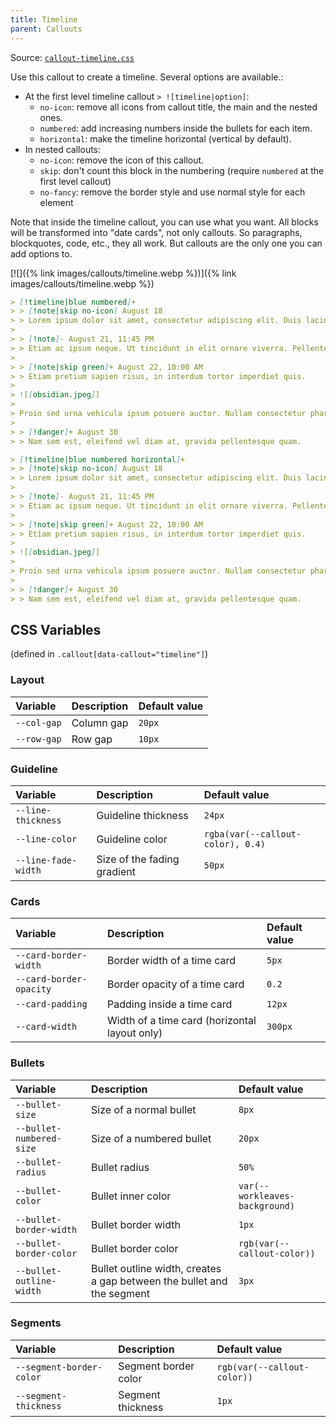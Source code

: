 ```yaml
---
title: Timeline
parent: Callouts
---
```


Source: [`callout-timeline.css`](https://github.com/ElsaTam/obsidian-fancy-a-story/blob/main/snippets/editor/callouts/callout-timeline.css)

Use this callout to create a timeline. Several options are available.:
- At the first level timeline callout `> ![timeline|option]`:
  - `no-icon`: remove all icons from callout title, the main and the nested ones.
  - `numbered`: add increasing numbers inside the bullets for each item.
  - `horizontal`: make the timeline horizontal (vertical by default).
- In nested callouts:
  - `no-icon`: remove the icon of this callout.
  - `skip`: don't count this block in the numbering (require `numbered` at the first level callout)
  - `no-fancy`: remove the border style and use normal style for each element

Note that inside the timeline callout, you can use what you want. All blocks will be transformed into "date cards", not only callouts. So paragraphs, blockquotes, code, etc., they all work. But callouts are the only one you can add options to.

[![]({% link images/callouts/timeline.webp %})]({% link images/callouts/timeline.webp %})

```markdown
> [!timeline|blue numbered]+
> > [!note|skip no-icon] August 18
> > Lorem ipsum dolor sit amet, consectetur adipiscing elit. Duis lacinia posuere fermentum
> 
> > [!note]- August 21, 11:45 PM
> > Etiam ac ipsum neque. Ut tincidunt in elit ornare viverra. Pellentesque auctor mi lectus.
> 
> > [!note|skip green]+ August 22, 10:00 AM
> > Etiam pretium sapien risus, in interdum tortor imperdiet quis.
> 
> ![[obsidian.jpeg]]
> 
> Proin sed urna vehicula ipsum posuere auctor. Nullam consectetur pharetra justo, eget sollicitudin mauris finibus et.
> 
> > [!danger]+ August 30
> > Nam sem est, eleifend vel diam at, gravida pellentesque quam.

> [!timeline|blue numbered horizontal]+
> > [!note|skip no-icon] August 18
> > Lorem ipsum dolor sit amet, consectetur adipiscing elit. Duis lacinia posuere fermentum
> 
> > [!note]- August 21, 11:45 PM
> > Etiam ac ipsum neque. Ut tincidunt in elit ornare viverra. Pellentesque auctor mi lectus.
> 
> > [!note|skip green]+ August 22, 10:00 AM
> > Etiam pretium sapien risus, in interdum tortor imperdiet quis.
> 
> ![[obsidian.jpeg]]
> 
> Proin sed urna vehicula ipsum posuere auctor. Nullam consectetur pharetra justo, eget sollicitudin mauris finibus et.
> 
> > [!danger]+ August 30
> > Nam sem est, eleifend vel diam at, gravida pellentesque quam.
```

## CSS Variables

(defined in `.callout[data-callout="timeline"]`)

### Layout

| Variable | Description | Default value |
|:---------|:------------|:--------------|
| `--col-gap` | Column gap | `20px` |
| `--row-gap` | Row gap | `10px` |

### Guideline

| Variable | Description | Default value |
|:---------|:------------|:--------------|
| `--line-thickness` | Guideline thickness | `24px` |
| `--line-color` | Guideline color | `rgba(var(--callout-color), 0.4)` |
| `--line-fade-width` | Size of the fading gradient | `50px` |

### Cards

| Variable | Description | Default value |
|:---------|:------------|:--------------|
| `--card-border-width` | Border width of a time card | `5px` |
| `--card-border-opacity` | Border opacity of a time card | `0.2` |
| `--card-padding` | Padding inside a time card | `12px` |
| `--card-width` | Width of a time card (horizontal layout only) | `300px` |

### Bullets

| Variable | Description | Default value |
|:---------|:------------|:--------------|
| `--bullet-size` | Size of a normal bullet | `8px` |
| `--bullet-numbered-size` | Size of a numbered bullet | `20px` |
| `--bullet-radius` | Bullet radius | `50%` |
| `--bullet-color` | Bullet inner color | `var(--workleaves-background)` |
| `--bullet-border-width` | Bullet border width | `1px` |
| `--bullet-border-color` | Bullet border color | `rgb(var(--callout-color))` |
| `--bullet-outline-width` | Bullet outline width, creates a gap between the bullet and the segment | `3px` |

### Segments

| Variable | Description | Default value |
|:---------|:------------|:--------------|
| `--segment-border-color` | Segment border color | `rgb(var(--callout-color))` |
| `--segment-thickness` | Segment thickness | `1px` |